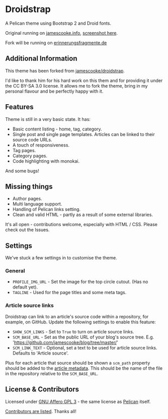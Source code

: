 # Droidstrap

A Pelican theme using Bootstrap 2 and Droid fonts.

Original running on [jamescooke.info](http://jamescooke.info), [screenshot here](https://raw.github.com/jamescooke/droidstrap/master/screenshot.png).

Fork will be running on [erinnerungsfragmente.de](https://erinnerungsfragmente.de)

## Additional Information

This theme has been forked from [jamescooke/droidstrap](https://github.com/jamescooke/droidstrap).

I'd like to thank him for his hard work on this them and for providing it under the CC BY-SA 3.0 license. It allows me to fork the theme, bring in my personal flavour and be perfectly happy with it. 

## Features

Theme is still in a very basic state. It has:

* Basic content listing - home, tag, category.
* Single post and single page templates. Articles can be linked to their source
  code URLs.
* A touch of responsiveness.
* Tag pages.
* Category pages.
* Code highlighting with monokai.

And some bugs! 

## Missing things

* Author pages.
* Multi language support.
* Handling of Pelican links setting.
* Clean and valid HTML - partly as a result of some external libraries.

It's all open - contributions welcome, especially with HTML / CSS. Please check
out the Issues.

## Settings

We've stuck a few settings in to customise the theme.

### General

* `PROFILE_IMG_URL` - Set the image for the top circle cutout. (Has no default yet).
* `TAGLINE` - Used for the page titles and some meta tags.

### Article source links

Droidstrap can link to an article's source code within a repository, for
example, on GitHub. Update the following settings to enable this feature:

* `SHOW_SCM_LINKS` - Set to `True` to turn on article source links.
* `SCM_BASE_URL` - Set as the public URL of your blog's source tree. E.g.
  'https://github.com/jamescooke/blog/tree/master/'
* `SCM_LINK_TEXT` - Optional, set a text to be used for article source links.
  Defaults to 'Article source'.

Plus for each article that source should be shown a `scm_path` property should be
added to the [article
metadata](http://docs.getpelican.com/en/3.5.0/content.html#file-metadata). This
should be the name of the file in the repository relative to the
`SCM_BASE_URL`.

## License & Contributors

Licensed under [GNU Affero GPL 3](http://www.gnu.org/licenses/agpl.txt) - the same license as [Pelican](https://github.com/getpelican/pelican) itself.

[Contributors are listed](CONTRIBUTORS.md). Thanks all!
